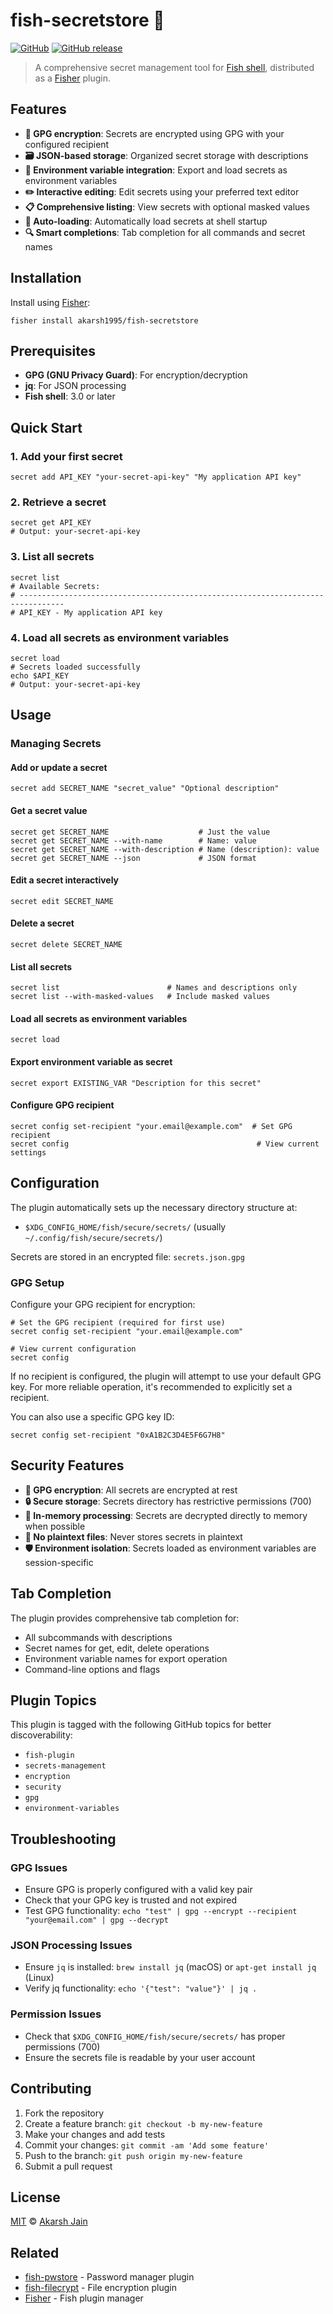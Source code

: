 # fish-secretstore 🔐

[![GitHub](https://img.shields.io/github/license/akarsh1995/fish-secretstore)](LICENSE)
[![GitHub release](https://img.shields.io/github/v/release/akarsh1995/fish-secretstore)](https://github.com/akarsh1995/fish-secretstore/releases)

> A comprehensive secret management tool for [Fish shell](https://fishshell.com/), distributed as a [Fisher](https://github.com/jorgebucaran/fisher) plugin.

## Features

- **🔐 GPG encryption**: Secrets are encrypted using GPG with your configured recipient
- **🗃️ JSON-based storage**: Organized secret storage with descriptions
- **🔄 Environment variable integration**: Export and load secrets as environment variables  
- **✏️ Interactive editing**: Edit secrets using your preferred text editor
- **📋 Comprehensive listing**: View secrets with optional masked values
- **🚀 Auto-loading**: Automatically load secrets at shell startup
- **🔍 Smart completions**: Tab completion for all commands and secret names

## Installation

Install using [Fisher](https://github.com/jorgebucaran/fisher):

```fish
fisher install akarsh1995/fish-secretstore
```

## Prerequisites

- **GPG (GNU Privacy Guard)**: For encryption/decryption
- **jq**: For JSON processing
- **Fish shell**: 3.0 or later

## Quick Start

### 1. Add your first secret
```fish
secret add API_KEY "your-secret-api-key" "My application API key"
```

### 2. Retrieve a secret
```fish
secret get API_KEY
# Output: your-secret-api-key
```

### 3. List all secrets
```fish
secret list
# Available Secrets:
# --------------------------------------------------------------------------------
# API_KEY - My application API key
```

### 4. Load all secrets as environment variables
```fish
secret load
# Secrets loaded successfully
echo $API_KEY
# Output: your-secret-api-key
```

## Usage

### Managing Secrets

#### Add or update a secret
```fish
secret add SECRET_NAME "secret_value" "Optional description"
```

#### Get a secret value
```fish
secret get SECRET_NAME                    # Just the value
secret get SECRET_NAME --with-name        # Name: value
secret get SECRET_NAME --with-description # Name (description): value
secret get SECRET_NAME --json             # JSON format
```

#### Edit a secret interactively
```fish
secret edit SECRET_NAME
```

#### Delete a secret
```fish
secret delete SECRET_NAME
```

#### List all secrets
```fish
secret list                        # Names and descriptions only
secret list --with-masked-values   # Include masked values
```

#### Load all secrets as environment variables
```fish
secret load
```

#### Export environment variable as secret
```fish
secret export EXISTING_VAR "Description for this secret"
```

#### Configure GPG recipient
```fish
secret config set-recipient "your.email@example.com"  # Set GPG recipient
secret config                                          # View current settings
```

## Configuration

The plugin automatically sets up the necessary directory structure at:
- `$XDG_CONFIG_HOME/fish/secure/secrets/` (usually `~/.config/fish/secure/secrets/`)

Secrets are stored in an encrypted file: `secrets.json.gpg`

### GPG Setup

Configure your GPG recipient for encryption:

```fish
# Set the GPG recipient (required for first use)
secret config set-recipient "your.email@example.com"

# View current configuration
secret config
```

If no recipient is configured, the plugin will attempt to use your default GPG key. For more reliable operation, it's recommended to explicitly set a recipient.

You can also use a specific GPG key ID:
```fish
secret config set-recipient "0xA1B2C3D4E5F6G7H8"
```

## Security Features

- **🔐 GPG encryption**: All secrets are encrypted at rest
- **🔒 Secure storage**: Secrets directory has restrictive permissions (700)
- **💾 In-memory processing**: Secrets are decrypted directly to memory when possible
- **🚫 No plaintext files**: Never stores secrets in plaintext
- **🛡️ Environment isolation**: Secrets loaded as environment variables are session-specific

## Tab Completion

The plugin provides comprehensive tab completion for:

- All subcommands with descriptions
- Secret names for get, edit, delete operations
- Environment variable names for export operation
- Command-line options and flags

## Plugin Topics

This plugin is tagged with the following GitHub topics for better discoverability:
- `fish-plugin`
- `secrets-management`
- `encryption`
- `security`
- `gpg`
- `environment-variables`

## Troubleshooting

### GPG Issues
- Ensure GPG is properly configured with a valid key pair
- Check that your GPG key is trusted and not expired
- Test GPG functionality: `echo "test" | gpg --encrypt --recipient "your@email.com" | gpg --decrypt`

### JSON Processing Issues
- Ensure `jq` is installed: `brew install jq` (macOS) or `apt-get install jq` (Linux)
- Verify jq functionality: `echo '{"test": "value"}' | jq .`

### Permission Issues
- Check that `$XDG_CONFIG_HOME/fish/secure/secrets/` has proper permissions (700)
- Ensure the secrets file is readable by your user account

## Contributing

1. Fork the repository
2. Create a feature branch: `git checkout -b my-new-feature`
3. Make your changes and add tests
4. Commit your changes: `git commit -am 'Add some feature'`
5. Push to the branch: `git push origin my-new-feature`
6. Submit a pull request

## License

[MIT](LICENSE) © [Akarsh Jain](https://github.com/akarsh1995)

## Related

- [fish-pwstore](https://github.com/akarsh1995/fish-pwstore) - Password manager plugin
- [fish-filecrypt](https://github.com/akarsh1995/fish-filecrypt) - File encryption plugin
- [Fisher](https://github.com/jorgebucaran/fisher) - Fish plugin manager
